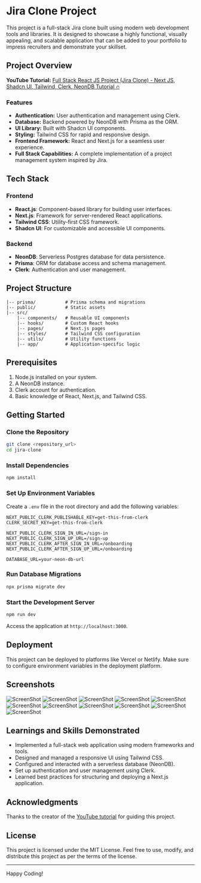 # Jira Clone Project

This project is a full-stack Jira clone built using modern web development tools and libraries. It is designed to showcase a highly functional, visually appealing, and scalable application that can be added to your portfolio to impress recruiters and demonstrate your skillset.

## Project Overview

**YouTube Tutorial:** [Full Stack React JS Project (Jira Clone) - Next JS, Shadcn UI, Tailwind, Clerk, NeonDB Tutorial 🔥](https://www.youtube.com/watch?v=R5dBYINNouY)

### Features

-   **Authentication:** User authentication and management using Clerk.
-   **Database:** Backend powered by NeonDB with Prisma as the ORM.
-   **UI Library:** Built with Shadcn UI components.
-   **Styling:** Tailwind CSS for rapid and responsive design.
-   **Frontend Framework:** React and Next.js for a seamless user experience.
-   **Full Stack Capabilities:** A complete implementation of a project management system inspired by Jira.

## Tech Stack

### Frontend

-   **React.js**: Component-based library for building user interfaces.
-   **Next.js**: Framework for server-rendered React applications.
-   **Tailwind CSS**: Utility-first CSS framework.
-   **Shadcn UI**: For customizable and accessible UI components.

### Backend

-   **NeonDB**: Serverless Postgres database for data persistence.
-   **Prisma**: ORM for database access and schema management.
-   **Clerk**: Authentication and user management.

## Project Structure

```
|-- prisma/           # Prisma schema and migrations
|-- public/           # Static assets
|-- src/
    |-- components/   # Reusable UI components
    |-- hooks/        # Custom React hooks
    |-- pages/        # Next.js pages
    |-- styles/       # Tailwind CSS configuration
    |-- utils/        # Utility functions
    |-- app/          # Application-specific logic
```

## Prerequisites

1. Node.js installed on your system.
2. A NeonDB instance.
3. Clerk account for authentication.
4. Basic knowledge of React, Next.js, and Tailwind CSS.

## Getting Started

### Clone the Repository

```bash
git clone <repository_url>
cd jira-clone
```

### Install Dependencies

```bash
npm install
```

### Set Up Environment Variables

Create a `.env` file in the root directory and add the following variables:

```env
NEXT_PUBLIC_CLERK_PUBLISHABLE_KEY=get-this-from-clerk
CLERK_SECRET_KEY=get-this-from-clerk

NEXT_PUBLIC_CLERK_SIGN_IN_URL=/sign-in
NEXT_PUBLIC_CLERK_SIGN_UP_URL=/sign-up
NEXT_PUBLIC_CLERK_AFTER_SIGN_IN_URL=/onboarding
NEXT_PUBLIC_CLERK_AFTER_SIGN_UP_URL=/onboarding

DATABASE_URL=your-neon-db-url
```

### Run Database Migrations

```bash
npx prisma migrate dev
```

### Start the Development Server

```bash
npm run dev
```

Access the application at `http://localhost:3000`.

## Deployment

This project can be deployed to platforms like Vercel or Netlify. Make sure to configure environment variables in the deployment platform.

## Screenshots

![ScreenShot](<public/screenshots/Screenshot from 2025-01-16 07-27-37.png>)
![ScreenShot](<public/screenshots/Screenshot from 2025-01-16 07-31-56.png>)
![ScreenShot](<public/screenshots/Screenshot from 2025-01-16 07-32-11.png>)
![ScreenShot](<public/screenshots/Screenshot from 2025-01-16 07-32-29.png>)
![ScreenShot](<public/screenshots/Screenshot from 2025-01-16 07-32-38.png>)
![ScreenShot](<public/screenshots/Screenshot from 2025-01-16 07-33-17.png>)
![ScreenShot](<public/screenshots/Screenshot from 2025-01-16 07-33-25.png>)
![ScreenShot](<public/screenshots/Screenshot from 2025-01-16 07-34-20.png>)
![ScreenShot](<public/screenshots/Screenshot from 2025-01-16 07-34-28.png>)
![ScreenShot](<public/screenshots/Screenshot from 2025-01-16 07-34-34.png>)
![ScreenShot](<public/screenshots/Screenshot from 2025-01-16 07-35-00.png>)

## Learnings and Skills Demonstrated

-   Implemented a full-stack web application using modern frameworks and tools.
-   Designed and managed a responsive UI using Tailwind CSS.
-   Configured and interacted with a serverless database (NeonDB).
-   Set up authentication and user management using Clerk.
-   Learned best practices for structuring and deploying a Next.js application.

## Acknowledgments

Thanks to the creator of the [YouTube tutorial](https://www.youtube.com/watch?v=R5dBYINNouY) for guiding this project.

## License

This project is licensed under the MIT License. Feel free to use, modify, and distribute this project as per the terms of the license.

---

Happy Coding!
